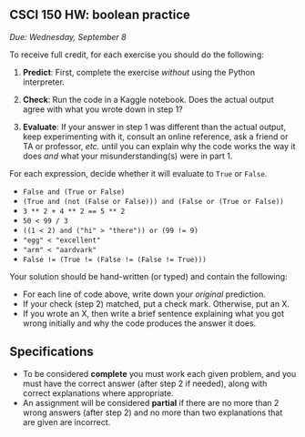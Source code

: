 CSCI 150 HW: boolean practice
-----------------------------

*Due: Wednesday, September 8*

To receive full credit, for each exercise you should do the following:

1. **Predict**: First, complete the exercise *without* using the
   Python interpreter.

2. **Check**: Run the code in a Kaggle notebook.  Does the actual
   output agree with what you wrote down in step 1?

3. **Evaluate**: If your answer in step 1 was different than the
   actual output, keep experimenting with it, consult an online
   reference, ask a friend or TA or professor, *etc.* until you can
   explain why the code works the way it does *and* what your
   misunderstanding(s) were in part 1.

For each expression, decide whether it will evaluate to `True` or
`False`.

* `False and (True or False)`
* `(True and (not (False or False))) and (False or (True or False))`
* `3 ** 2 + 4 ** 2 == 5 ** 2`
* `50 < 99 / 3`
* `((1 < 2) and ("hi" > "there")) or (99 != 9)`
* `"egg" < "excellent"`
* `"arm" < "aardvark"`
* `False != (True != (False != (False != True)))`

Your solution should be hand-written (or typed) and contain the following:

- For each line of code above, write down your *original* prediction.
- If your check (step 2) matched, put a check mark. Otherwise, put an X.
- If you wrote an X, then write a brief sentence explaining what you got wrong initially and why the code produces the answer it does.

## Specifications

- To be considered **complete** you must work each given problem, and you must have the correct answer (after step 2 if needed), along with correct explanations where appropriate.
- An assignment will be considered **partial** if there are no more than 2 wrong answers (after step 2) and no more than two explanations that are given are incorrect.


<!---As usual for this semester, you should submit your work as a PDF,
either by creating it on a computer in the first place or by scanning it.-->
